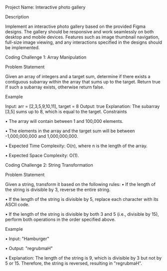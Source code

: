 Project Name: Interactive photo gallery

Description

Implement an interactive photo gallery based on the provided Figma designs. The gallery should be responsive and work seamlessly on both desktop and mobile devices. Features such as image thumbnail navigation, full-size image viewing, and any interactions specified in the designs should be implemented.

Coding Challenge 1: Array Manipulation

Problem Statement

Given an array of integers and a target sum, determine if there exists a contiguous subarray within the array that sums up to the target. Return true if such a subarray exists, otherwise return false.

Example

Input: arr = [2,3,5,9,10,11], target = 8 Output: true Explanation: The subarray [3,5] sums up to 8, which is equal to the target. Constraints

• The array will contain between 1 and 100,000 elements.

• The elements in the array and the target sum will be between -1,000,000,000 and 1,000,000,000.

• Expected Time Complexity: O(n), where n is the length of the array.

• Expected Space Complexity: O(1).

Coding Challenge 2: String Transformation

Problem Statement

Given a string, transform it based on the following rules: • If the length of the string is divisible by 3, reverse the entire string.

• If the length of the string is divisible by 5, replace each character with its ASCII code.

• If the length of the string is divisible by both 3 and 5 (i.e., divisible by 15), perform both operations in the order specified above.

Example

• Input: "Hamburger"

• Output: "regrubmaH"

• Explanation: The length of the string is 9, which is divisible by 3 but not by 5 or 15. Therefore, the string is reversed, resulting in "regrubmaH".
